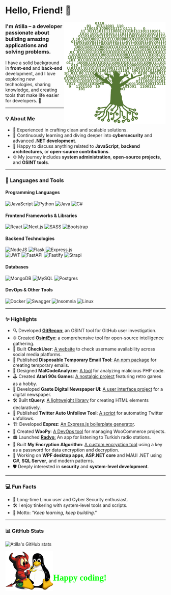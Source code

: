 # **Hello, Friend! 👋**

<img align="right" alt="GIF" src="./binarytree.png" height="320" />

### I'm Atilla – a developer passionate about building amazing applications and solving problems.  
I have a solid background in **front-end** and **back-end** development, and I love exploring new technologies, sharing knowledge, and creating tools that make life easier for developers. 🚀  

---

### **💡 About Me**
- 🌟 Experienced in crafting clean and scalable solutions.
- 🌱 Continuously learning and diving deeper into **cybersecurity** and advanced **.NET development**.
- 💬 Happy to discuss anything related to **JavaScript**, **backend architectures**, or **open-source contributions**.
- ⚙️ My journey includes **system administration**, **open-source projects**, and **OSINT tools**.  

---

### **🔧 Languages and Tools**

#### **Programming Languages**  
![JavaScript](https://img.shields.io/badge/javascript-%23323330.svg?style=for-the-badge&logo=javascript&logoColor=%23F7DF1E)
![Python](https://img.shields.io/badge/python-3670A0?style=for-the-badge&logo=python&logoColor=ffdd54)
![Java](https://img.shields.io/badge/java-%23ED8B00.svg?style=for-the-badge&logo=openjdk&logoColor=white)
![C#](https://img.shields.io/badge/C%23-%23239120.svg?style=for-the-badge&logo=c-sharp&logoColor=white)  

#### **Frontend Frameworks & Libraries**  
![React](https://img.shields.io/badge/react-%2320232a.svg?style=for-the-badge&logo=react&logoColor=%2361DAFB)
![Next.js](https://img.shields.io/badge/Next-black?style=for-the-badge&logo=next.js&logoColor=white)
![SASS](https://img.shields.io/badge/SASS-hotpink.svg?style=for-the-badge&logo=SASS&logoColor=white)
![Bootstrap](https://img.shields.io/badge/bootstrap-%23563D7C.svg?style=for-the-badge&logo=bootstrap&logoColor=white)

#### **Backend Technologies**  
![NodeJS](https://img.shields.io/badge/node.js-6DA55F?style=for-the-badge&logo=node.js&logoColor=white)
![Flask](https://img.shields.io/badge/Flask-ffffff?style=for-the-badge&logo=Flask&logoColor=black)
![Express.js](https://img.shields.io/badge/express.js-%23404d59.svg?style=for-the-badge&logo=express&logoColor=%2361DAFB)  
![JWT](https://img.shields.io/badge/JWT-black?style=for-the-badge&logo=JSON%20web%20tokens)
![FastAPI](https://img.shields.io/badge/FastAPI-005571?style=for-the-badge&logo=fastapi)
![Fastify](https://img.shields.io/badge/fastify-%23000000.svg?style=for-the-badge&logo=fastify&logoColor=white)
![Strapi](https://img.shields.io/badge/strapi-%232E7EEA.svg?style=for-the-badge&logo=strapi&logoColor=white)

#### **Databases**  
![MongoDB](https://img.shields.io/badge/MongoDB-%234ea94b.svg?style=for-the-badge&logo=mongodb&logoColor=white)
![MySQL](https://img.shields.io/badge/mysql-%2300f.svg?style=for-the-badge&logo=mysql&logoColor=white)
![Postgres](https://img.shields.io/badge/postgres-%23316192.svg?style=for-the-badge&logo=postgresql&logoColor=white)

#### **DevOps & Other Tools**  
![Docker](https://img.shields.io/badge/docker-%230db7ed.svg?style=for-the-badge&logo=docker&logoColor=white)
![Swagger](https://img.shields.io/badge/-Swagger-%23Clojure?style=for-the-badge&logo=swagger&logoColor=white)
![Insomnia](https://img.shields.io/badge/Insomnia-black?style=for-the-badge&logo=insomnia&logoColor=5849BE)
![Linux](https://img.shields.io/badge/linux-%23000.svg?style=for-the-badge&logo=Ubuntu&logoColor=red)

---

### **✨ Highlights**
- 🔍 Developed [**GitRecon**:](https://github.com/atiilla/gitrecon) an OSINT tool for GitHub user investigation.  
- 🌐 Created [**OsintEye**:](https://github.com/atiilla/OsintEye) a comprehensive tool for open-source intelligence gathering.  
- 🔎 Built **CheckUser**: [A website](https://checkuser.vercel.app/) to check username availability across social media platforms.  
- 📧 Published **Disposable Temporary Email Tool**: [An npm package](https://www.npmjs.com/package/temail) for creating temporary emails.  
- 🔎 Designed **MalCodeAnalyzer**: [A tool](https://github.com/atiilla/MalCodeAnalyzer) for analyzing malicious PHP code.  
- 🕹️ Created **Atari 90s Games**: [A nostalgic project](https://atarii.netlify.app/) featuring retro games as a hobby.  
- 📰 Developed **Gaste Digital Newspaper UI**: [A user interface project](https://gaste.netlify.app/) for a digital newspaper.  
- 🛠️ Built **tQuery**: [A lightweight library](https://github.com/atiilla/tquery) for creating HTML elements declaratively.  
- 🤖 Published **Twitter Auto Unfollow Tool**: [A script](https://gist.github.com/atiilla/22836fb508e49f16bcde333bfba916c2) for automating Twitter unfollows.  
- 🏗️ Developed **Exprez**: [An Express.js boilerplate generator](https://www.npmjs.com/package/exprez).  
- 🛒 Created **WooPy**: [A DevOps tool](https://github.com/atiilla/woopy) for managing WooCommerce projects.  
- 📻 Launched [**Radyo**:](https://radyo.vercel.app/) An app for listening to Turkish radio stations.  
- 🔐 Built **My Encryption Algorithm**: [A custom encryption tool](https://3ncrypt.netlify.app/) using a key as a password for data encryption and decryption.  
- 🎨 Working on **WPF desktop apps**, **ASP.NET core** and MAUI .NET using **C#**, **SQL Server**, and modern patterns.
- 🛡️ Deeply interested in **security** and **system-level development**.

---

### **💻 Fun Facts**
- 🐧 Long-time Linux user and Cyber Security enthusiast.
- 🛠️ I enjoy tinkering with system-level tools and scripts.
- 🌟 Motto: *"Keep learning, keep building."*

---

### **📊 GitHub Stats**

![Atilla's GitHub stats](https://github-readme-stats.vercel.app/api?username=atiilla&show_icons=true&theme=dark)  

<div style="display:flex; align-items:end;">
<img src="./freebsd-linux.png" width="150"/> 
<p style="font-weight:bold; font-size:20pt; color:lime;font-family: 'terminal';">Happy coding!</p>
</div>

